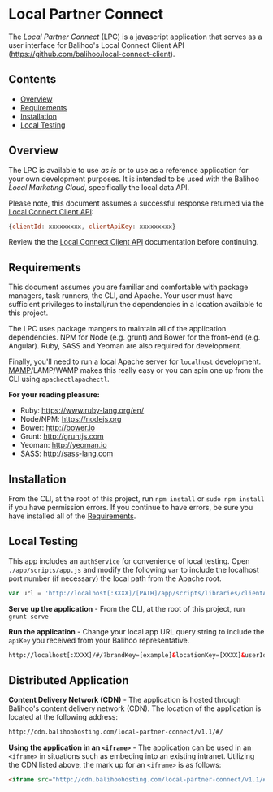 # Local Partner Connect
The _Local Partner Connect_ (LPC) is a javascript application that serves as a user interface for Balihoo's Local Connect Client API (https://github.com/balihoo/local-connect-client).

## Contents
* [Overview](#overview)
* [Requirements](#requirements)
* [Installation](#installation)
* [Local Testing](#local-testing)

## Overview
The LPC is available to use _as is_ or to use as a reference application for your own development purposes. It is intended to be used with the Balihoo _Local Marketing Cloud_, specifically the local data API.

Please note, this document assumes a successful response returned via the [Local Connect Client API](https://github.com/balihoo/local-connect-client#initial-setup):
```js
{clientId: xxxxxxxxx, clientApiKey: xxxxxxxxx}
```

Review the the [Local Connect Client API](https://github.com/balihoo/local-connect-client#initial-setup) documentation before continuing.

## Requirements
This document assumes you are familiar and comfortable with package managers, task runners, the CLI, and Apache. Your user must have sufficient privileges to install/run the dependencies in a location available to this project.

The LPC uses package mangers to maintain all of the application dependencies. NPM for Node (e.g. grunt) and Bower for the front-end (e.g. Angular). Ruby, SASS and Yeoman are also required for development.

Finally, you'll need to run a local Apache server for `localhost` development. [MAMP](http://mamp.info)/LAMP/WAMP makes this really easy or you can spin one up from the CLI using `apachectlapachectl`.

**For your reading pleasure:**

* Ruby: https://www.ruby-lang.org/en/
* Node/NPM: https://nodejs.org
* Bower: http://bower.io
* Grunt: http://gruntjs.com
* Yeoman: http://yeoman.io
* SASS: http://sass-lang.com

## Installation
From the CLI, at the root of this project, run  `npm install` or `sudo npm install` if you have permission errors. If you continue to have errors, be sure you have installed all of the [Requirements](#requirements).

## Local Testing
This app includes an `authService` for convenience of local testing. Open `./app/scripts/app.js` and modify the following `var` to include the localhost port number (if necessary) the local path from the Apache root.

```js
var url = 'http://localhost[:XXXX]/[PATH]/app/scripts/libraries/clientAuth.php';
```

**Serve up the application** - From the CLI, at the root of this project, run `grunt serve`

**Run the application** - Change your local app URL query string to include the `apiKey` you received from your Balihoo representative.
```html
http://localhost[:XXXX]/#/?brandKey=[example]&locationKey=[XXXX]&userId=[example]&groupId=[example]&test=1&apiKey=[XXXX]
```

## Distributed Application
**Content Delivery Network (CDN)** - The application is hosted through Balihoo's content delivery network (CDN). The location of the application is located at the following address:
```html
http://cdn.balihoohosting.com/local-partner-connect/v1.1/#/
```

**Using the application in an `<iframe>`** - The application can be used in an `<iframe>` in situations such as embeding into an existing intranet. Utilizing the CDN listed above, the mark up for an `<iframe>` is as follows:
```html
<iframe src="http://cdn.balihoohosting.com/local-partner-connect/v1.1/#/?clientId=[XXXX]&clientApiKey=[XXXX]"></iframe>
```
